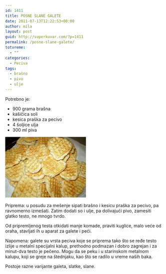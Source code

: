 ```yaml
---
id: 1411
title: POSNE SLANE GALETE
date: 2011-07-13T12:22:53+00:00
author: mila
layout: post
guid: http://superkuvar.com/?p=1411
permalink: /posne-slane-galete/
totvreme:
  - ""
categories:
  - Peciva
tags:
  - brašno
  - pivo
  - ulje
---
```

Potrebno je:

  * 900 grama brašna
  * kašičica soli
  * kesica praška za pecivo
  * 4 šoljice ulja
  * 300 ml piva

[<img class="alignnone size-full wp-image-1430" title="vaflispivomslani" src="/wp-content/uploads/2011/07/vaflispivomslani.jpg" alt="" width="259" height="194" />](/wp-content/uploads/2011/07/vaflispivomslani.jpg)

Priprema: u posudu za mešenje sipati brašno i kesicu praška za pecivo, pa ravnomerno izmešati. Zatim dodati so i ulje, pa dolivajući pivo, zamesiti glatko testo, ne mnogo tvrdo.

Od pripremljenog testa otkidati manje komade, praviti kuglice, malo veće od oraha, stavljati ih u aparat za galete i peći.

Napomena: galete su vrsta peciva koje se priprema tako što se ređe testo izlije u metalni specijalni kalup, prethodno podmazan i dobro zagrejan i za minut-dva testo je pečeno. Mogu da se peku i u starinskom metalnom kalupu, koji se greje na štednjaku, kao što se radilo u vreme naših baka.

Postoje razne varijante galeta, slatke, slane.